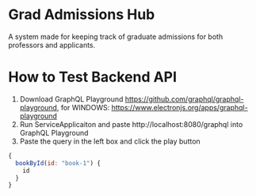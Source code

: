 # Grad Admissions Hub
A system made for keeping track of graduate admissions for both professors and applicants.

# How to Test Backend API
1. Download GraphQL Playground https://github.com/graphql/graphql-playground, for WINDOWS: https://www.electronjs.org/apps/graphql-playground
2. Run ServiceApplicaiton and paste http://localhost:8080/graphql into GraphQL Playground
3. Paste the query in the left box and click the play button
```javascript
{
  bookById(id: "book-1") {
    id
  }
}
```


